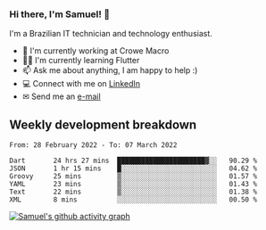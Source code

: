 ### Hi there, I'm Samuel! 👋

I'm a Brazilian IT technician and technology enthusiast.

- 🏢 I'm currently working at Crowe Macro
- 👨‍💻 I'm currently learning Flutter
- 📫 Ask me about anything, I am happy to help :)
- 💻 Connect with me on [LinkedIn](https://www.linkedin.com/in/samuel-s-marques/)
- ✉ Send me an [e-mail](mailto:samuel.s.marques@protonmail.com)

## Weekly development breakdown
<!--START_SECTION:waka-->

```text
From: 28 February 2022 - To: 07 March 2022

Dart       24 hrs 27 mins  ██████████████████████▓░░   90.29 %
JSON       1 hr 15 mins    █░░░░░░░░░░░░░░░░░░░░░░░░   04.62 %
Groovy     25 mins         ▒░░░░░░░░░░░░░░░░░░░░░░░░   01.57 %
YAML       23 mins         ▒░░░░░░░░░░░░░░░░░░░░░░░░   01.43 %
Text       22 mins         ▒░░░░░░░░░░░░░░░░░░░░░░░░   01.38 %
XML        8 mins          ░░░░░░░░░░░░░░░░░░░░░░░░░   00.50 %
```

<!--END_SECTION:waka-->

[![Samuel's github activity graph](https://activity-graph.herokuapp.com/graph?username=samuel-s-marques&theme=react-dark)](https://github.com/samuel-s-marques)
